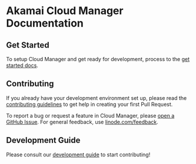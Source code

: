 # Akamai Cloud Manager Documentation

## Get Started

To setup Cloud Manager and get ready for development, process to the [get started docs](GETTING_STARTED.md).

## Contributing

If you already have your development environment set up, please read the [contributing guidelines](CONTRIBUTING.md) to get help in creating your first Pull Request.

To report a bug or request a feature in Cloud Manager, please [open a GitHub Issue](https://github.com/linode/manager/issues/new). For general feedback, use [linode.com/feedback](https://www.linode.com/feedback/).

## Development Guide

Please consult our [development guide](development-guide/01-repository-structure.md) to start contributing!

